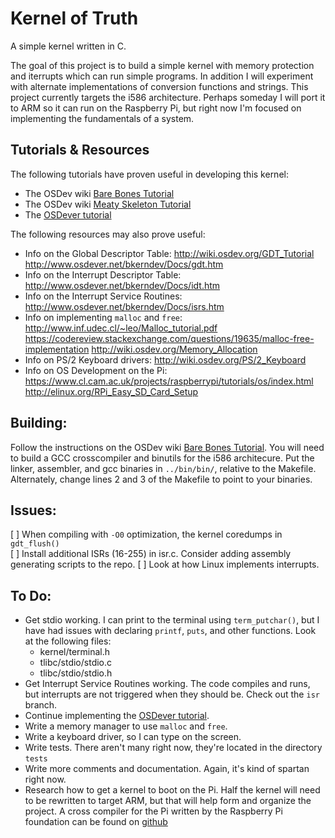 Kernel of Truth
===============

A simple kernel written in C.

The goal of this project is to build a simple kernel with memory protection and 
iterrupts which can run simple programs.
In addition I will experiment with alternate implementations of conversion 
functions and strings.
This project currently targets the i586 architecture. Perhaps someday I will 
port it to ARM so it can run on the Raspberry Pi, but right now I'm focused on 
implementing the fundamentals of a system.

Tutorials & Resources
---------------------
The following tutorials have proven useful in developing this kernel:
* The OSDev wiki [Bare Bones Tutorial][0]
* The OSDev wiki [Meaty Skeleton Tutorial][1]
* The [OSDever tutorial][2]

The following resources may also prove useful:
* Info on the Global Descriptor Table:
	http://wiki.osdev.org/GDT_Tutorial
	http://www.osdever.net/bkerndev/Docs/gdt.htm
* Info on the Interrupt Descriptor Table:
	http://www.osdever.net/bkerndev/Docs/idt.htm
* Info on the Interrupt Service Routines:
	http://www.osdever.net/bkerndev/Docs/isrs.htm
* Info on implementing `malloc` and `free`:
	http://www.inf.udec.cl/~leo/Malloc_tutorial.pdf
	https://codereview.stackexchange.com/questions/19635/malloc-free-implementation
	http://wiki.osdev.org/Memory_Allocation
* Info on PS/2 Keyboard drivers:
	http://wiki.osdev.org/PS/2_Keyboard
* Info on OS Development on the Pi:
	https://www.cl.cam.ac.uk/projects/raspberrypi/tutorials/os/index.html
	http://elinux.org/RPi_Easy_SD_Card_Setup

Building:
---------
Follow the instructions on the OSDev wiki [Bare Bones Tutorial][0]. You
will need to build a GCC crosscompiler and binutils for the i586 architecure.
Put the linker, assembler, and gcc binaries in `../bin/bin/`, relative to 
the Makefile. Alternately, change lines 2 and 3 of the Makefile to point
to your binaries.

Issues:
-------

[ ] When compiling with `-O0` optimization, the kernel coredumps in 
`gdt_flush()`  
[ ] Install additional ISRs (16-255) in isr.c. Consider adding assembly
generating scripts to the repo.
[ ] Look at how Linux implements interrupts.

To Do:
------
* Get stdio working. I can print to the terminal using `term_putchar()`,
but I have had issues with declaring `printf`, `puts`, and other functions. 
Look at the following files:  
	* kernel/terminal.h  
	* tlibc/stdio/stdio.c  
	* tlibc/stdio/stdio.h 
* Get Interrupt Service Routines working. The code compiles and runs, 
but interrupts are not triggered when they should be. Check out the `isr` 
branch.
* Continue implementing the [OSDever tutorial][2].
* Write a memory manager to use `malloc` and `free`. 
* Write a keyboard driver, so I can type on the screen.
* Write tests. There aren't many right now, they're located in the directory 
`tests`
* Write more comments and documentation. Again, it's kind of spartan right now.
* Research how to get a kernel to boot on the Pi. Half the kernel will need
to be rewritten to target ARM, but that will help form and organize the project.
A cross compiler for the Pi written by the Raspberry Pi foundation can be found
on [github][3]  


[0]:http://wiki.osdev.org/C%2B%2B_Bare_Bones
[1]:http://wiki.osdev.org/User:Sortie/Meaty_Skeleton
[2]:http://www.osdever.net/bkerndev/Docs/gettingstarted.htm
[3]:https://github.com/raspberrypi/tools

